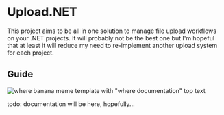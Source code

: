 # Upload.NET

This project aims to be all in one solution to manage file upload workflows on your .NET projects. It will probably not be the best one but I'm hopeful that at least it will reduce my need to re-implement another upload system for each project.


## Guide

![where banana meme template with "where documentation" top text](https://i.imgflip.com/73yzit.jpg)

todo: documentation will be here, hopefully...